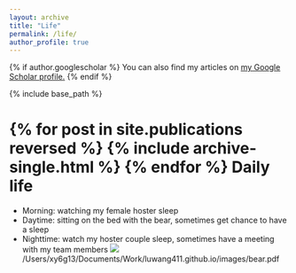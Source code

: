 ```yaml
---
layout: archive
title: "Life"
permalink: /life/
author_profile: true
---
```


{% if author.googlescholar %}
  You can also find my articles on <u><a href="{{author.googlescholar}}">my Google Scholar profile</a>.</u>
{% endif %}

{% include base_path %}

{% for post in site.publications reversed %}
  {% include archive-single.html %}
{% endfor %}
Daily life
======
* Morning: watching my female hoster sleep
* Daytime: sitting on the bed with the bear, sometimes get chance to have a sleep
* Nighttime: watch my hoster couple sleep, sometimes have a meeting with my team members
![](image.png)/Users/xy6g13/Documents/Work/luwang411.github.io/images/bear.pdf
